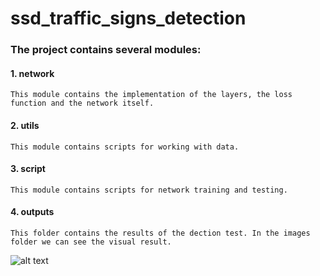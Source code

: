 # ssd_traffic_signs_detection

### The project contains several modules:

#### 1. network

    This module contains the implementation of the layers, the loss function and the network itself.
 
#### 2. utils

    This module contains scripts for working with data.
 
#### 3. script

    This module contains scripts for network training and testing.
    
#### 4. outputs

    This folder contains the results of the dection test. In the images folder we can see the visual result.
    
    
![alt text](./readmedata/detection.gif "Logo Title Text 1")
